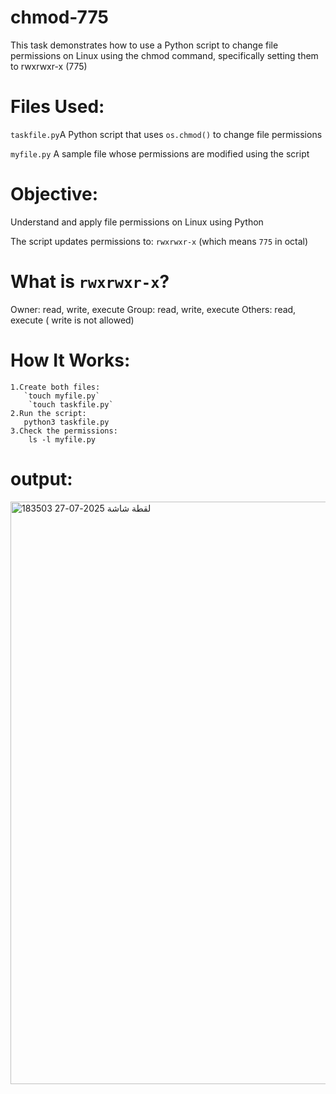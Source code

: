 # chmod-775
This task demonstrates how to use a Python script to change file permissions on Linux using the chmod command, specifically setting them to rwxrwxr-x (775)


# Files Used:

 `taskfile.py`A Python script that uses `os.chmod()` to change file permissions

 `myfile.py` A sample file whose permissions are modified using the script


# Objective:
Understand and apply file permissions on Linux using Python

The script updates permissions to: `rwxrwxr-x` (which means `775` in octal)




# What is `rwxrwxr-x`?
Owner: read, write, execute 
Group: read, write, execute 
Others: read, execute ( write is  not allowed)



# How It Works:
	1.Create both files:
       `touch myfile.py`
        `touch taskfile.py`
    2.Run the script:
       python3 taskfile.py
	3.Check the permissions:
        ls -l myfile.py

# output:
<img width="1129" height="932" alt="لقطة شاشة 2025-07-27 183503" src="https://github.com/user-attachments/assets/8f4cc503-1d6d-42ae-bd3d-67c4c0df74f5" />
